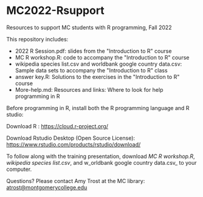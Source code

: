 # MC2022-Rsupport
Resources to support MC students with R programming, Fall 2022

This repository includes:
  - 2022 R Session.pdf: slides from the "Introduction to R" course
  - MC R workshop.R:  code to accompany the "Introduction to R" course
  - wikipedia species list.csv and worldbank google country data.csv: Sample data sets to accompany the "Introduction to R" class
  - answer key.R: Solutions to the exercises in the "Introduction to R" course 
  - More-help.md: Resources and links: Where to look for help programming in R
  
  Before programming in R, install both the R programming language and R studio:
  
  Download R : 
	https://cloud.r-project.org/

  Download Rstudio Desktop (Open Source License):   
	https://www.rstudio.com/products/rstudio/download/
	
 To follow along with the training presentation, download _MC R workshop.R_, _wikipedia species list.csv_, and w_orldbank google country data.csv_ to your computer.
 
 
  Questions? Please contact Amy Trost at the MC library: atrost@montgomerycollege.edu


